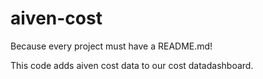 # aiven-cost

Because every project must have a README.md!

This code adds aiven cost data to our cost datadashboard.
